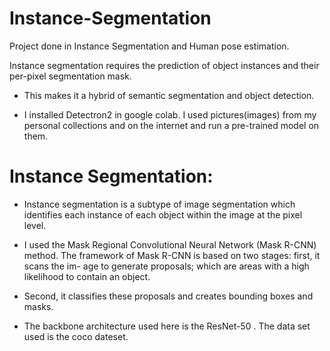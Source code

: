 # Instance-Segmentation
Project done in Instance Segmentation and Human pose estimation.

Instance segmentation requires the prediction of object instances and their per-pixel segmentation mask.

* This makes it a hybrid of semantic segmentation and object detection.

* I installed Detectron2 in google colab. I used pictures(images) from my personal
collections and on the internet and run a pre-trained model on them.

# Instance Segmentation:

* Instance segmentation is a subtype of image segmentation which identifies each
instance of each object within the image at the pixel level.

* I used the Mask Regional Convolutional Neural Network (Mask R-CNN) method.
The framework of Mask R-CNN is based on two stages: first, it scans the im-
age to generate proposals; which are areas with a high likelihood to contain an
object. 

* Second, it classifies these proposals and creates bounding boxes and
masks.

* The backbone architecture used here is the ResNet-50 . The data set used is
the coco dateset.

